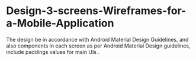# Design-3-screens-Wireframes-for-a-Mobile-Application
The design  be in accordance with Android Material Design Guidelines, and also components in each screen as per Android Material Design guidelines, include paddings values for main UIs .
